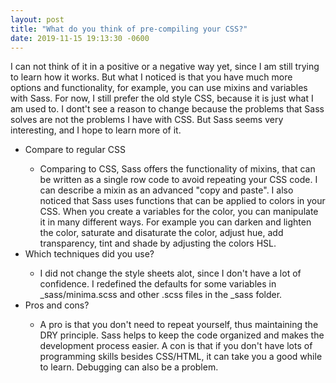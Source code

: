 ```yaml
---
layout: post
title: "What do you think of pre-compiling your CSS?"
date: 2019-11-15 19:13:30 -0600
---
```

<p>I can not think of it in a positive or a negative way yet, since I am still trying to learn how it works. But what I noticed is that you have much more options and functionality, for example, you can use mixins and variables with Sass. For now, I still prefer the old style CSS, because it is just what I am used to. I dont't see a reason to change because the problems that Sass solves are not the problems I have with CSS. But Sass seems very interesting, and I hope to learn more of it.</p>
<ul>

<li>Compare to regular CSS</li>
<ul>
<li>Comparing to CSS, Sass offers the functionality of mixins, that can be written as a single row code to avoid repeating your CSS code. I can describe a mixin as an advanced "copy and paste". 
I also noticed that Sass uses functions that can be applied to colors in your CSS. When you create a variables for the color, you can manipulate it in many different ways. For example you can darken and lighten the color, saturate and disaturate the color, adjust hue, add transparency, tint and shade by adjusting the colors HSL.</li>
</ul>

<li>Which techniques did you use?</li>
<ul>
<li>I did not change the style sheets alot, since I don't have a lot of 
confidence. I redefined the defaults for some variables in _sass/minima.scss and other .scss files in the _sass folder. </li>
</ul>

<li>Pros and cons?</li>
<ul>
<li> A pro is that you don't need to repeat yourself, thus maintaining the DRY principle. Sass helps to keep the code organized and
makes the development process easier. A con is that if you don't have lots of programming skills besides CSS/HTML, it can take you a good while to learn. Debugging can also be a problem.</li>
</ul>

</ul>